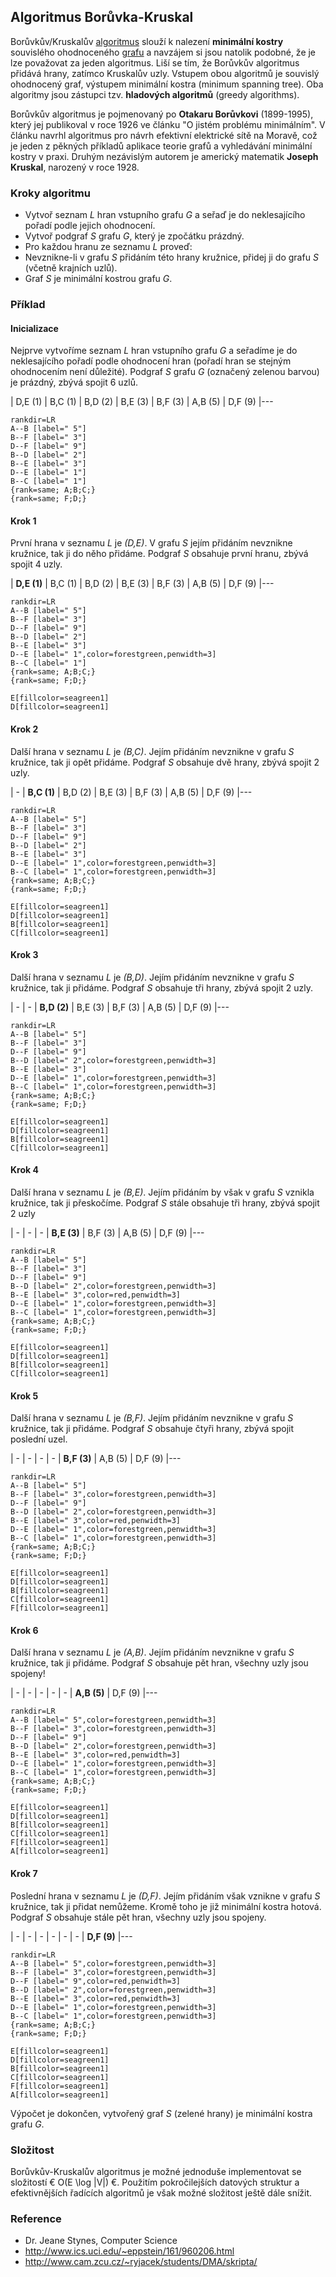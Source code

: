 ## Algoritmus Borůvka-Kruskal

Borůvkův/Kruskalův [algoritmus](wiki/algoritmus) slouží k nalezení **minimální kostry** souvislého ohodnoceného [grafu](wiki/graf) a navzájem si jsou natolik podobné, že je lze považovat za jeden algoritmus. Liší se tím, že Borůvkův algoritmus přidává hrany, zatímco Kruskalův uzly. Vstupem obou algoritmů je souvislý ohodnocený graf, výstupem minimální kostra (minimum spanning tree). Oba algoritmy jsou zástupci tzv. **hladových algoritmů** (greedy algorithms).

Borůvkův algoritmus je pojmenovaný po **Otakaru Borůvkovi** (1899-1995), který jej publikoval v roce 1926 ve článku "O jistém problému minimálním". V článku navrhl algoritmus pro návrh efektivní elektrické sítě na Moravě, což je jeden z pěkných příkladů aplikace teorie grafů a vyhledávání minimální kostry v praxi. Druhým nezávislým autorem je americký matematik **Joseph Kruskal**, narozený v roce 1928.

### Kroky algoritmu

- Vytvoř seznam *L* hran vstupního grafu *G* a seřaď je do neklesajícího pořadí podle jejich ohodnocení.
- Vytvoř podgraf *S* grafu *G*, který je zpočátku prázdný.
- Pro každou hranu ze seznamu *L* proveď:
 - Nevznikne-li v grafu *S* přidáním této hrany kružnice, přidej ji do grafu *S* (včetně krajních uzlů).
- Graf *S* je minimální kostrou grafu *G*.

### Příklad

#### Inicializace

Nejprve vytvoříme seznam *L* hran vstupního grafu *G* a seřadíme je do neklesajícího pořadí podle ohodnocení hran (pořadí hran se stejným ohodnocením není důležité). Podgraf *S* grafu *G* (označený zelenou barvou) je prázdný, zbývá spojit 6 uzlů.

| D,E (1) | B,C (1) | B,D (2) | B,E (3) | B,F (3) | A,B (5) | D,F (9)
|---

```dot:graph
rankdir=LR
A--B [label=" 5"]
B--F [label=" 3"]
D--F [label=" 9"]
B--D [label=" 2"]
B--E [label=" 3"]
D--E [label=" 1"]
B--C [label=" 1"]
{rank=same; A;B;C;}
{rank=same; F;D;}
```

#### Krok 1

První hrana v seznamu *L* je *(D,E)*. V grafu *S* jejím přidáním nevznikne kružnice, tak ji do něho přidáme. Podgraf *S* obsahuje první hranu, zbývá spojit 4 uzly.

| **D,E (1)** | B,C (1) | B,D (2) | B,E (3) | B,F (3) | A,B (5) | D,F (9)
|---

```dot:graph
rankdir=LR
A--B [label=" 5"]
B--F [label=" 3"]
D--F [label=" 9"]
B--D [label=" 2"]
B--E [label=" 3"]
D--E [label=" 1",color=forestgreen,penwidth=3]
B--C [label=" 1"]
{rank=same; A;B;C;}
{rank=same; F;D;}

E[fillcolor=seagreen1]
D[fillcolor=seagreen1]
```

#### Krok 2

Další hrana v seznamu *L* je *(B,C)*. Jejím přidáním nevznikne v grafu *S* kružnice, tak ji opět přidáme. Podgraf *S* obsahuje dvě hrany, zbývá spojit 2 uzly.

| - | **B,C (1)** | B,D (2) | B,E (3) | B,F (3) | A,B (5) | D,F (9)
|---

```dot:graph
rankdir=LR
A--B [label=" 5"]
B--F [label=" 3"]
D--F [label=" 9"]
B--D [label=" 2"]
B--E [label=" 3"]
D--E [label=" 1",color=forestgreen,penwidth=3]
B--C [label=" 1",color=forestgreen,penwidth=3]
{rank=same; A;B;C;}
{rank=same; F;D;}

E[fillcolor=seagreen1]
D[fillcolor=seagreen1]
B[fillcolor=seagreen1]
C[fillcolor=seagreen1]
```

#### Krok 3

Další hrana v seznamu *L* je *(B,D)*. Jejím přidáním nevznikne v grafu *S* kružnice, tak ji přidáme. Podgraf *S* obsahuje tři hrany, zbývá spojit 2 uzly.

| - | - | **B,D (2)** | B,E (3) | B,F (3) | A,B (5) | D,F (9)
|---

```dot:graph
rankdir=LR
A--B [label=" 5"]
B--F [label=" 3"]
D--F [label=" 9"]
B--D [label=" 2",color=forestgreen,penwidth=3]
B--E [label=" 3"]
D--E [label=" 1",color=forestgreen,penwidth=3]
B--C [label=" 1",color=forestgreen,penwidth=3]
{rank=same; A;B;C;}
{rank=same; F;D;}

E[fillcolor=seagreen1]
D[fillcolor=seagreen1]
B[fillcolor=seagreen1]
C[fillcolor=seagreen1]
```
#### Krok 4

Další hrana v seznamu *L* je *(B,E)*. Jejím přidáním by však v grafu *S* vznikla kružnice, tak ji přeskočíme. Podgraf *S* stále obsahuje tři hrany, zbývá spojit 2 uzly

| - | - | - | **B,E (3)** | B,F (3) | A,B (5) | D,F (9)
|---

```dot:graph
rankdir=LR
A--B [label=" 5"]
B--F [label=" 3"]
D--F [label=" 9"]
B--D [label=" 2",color=forestgreen,penwidth=3]
B--E [label=" 3",color=red,penwidth=3]
D--E [label=" 1",color=forestgreen,penwidth=3]
B--C [label=" 1",color=forestgreen,penwidth=3]
{rank=same; A;B;C;}
{rank=same; F;D;}

E[fillcolor=seagreen1]
D[fillcolor=seagreen1]
B[fillcolor=seagreen1]
C[fillcolor=seagreen1]
```

#### Krok 5

Další hrana v seznamu *L* je *(B,F)*. Jejím přidáním nevznikne v grafu *S* kružnice, tak ji přidáme. Podgraf *S* obsahuje čtyři hrany, zbývá spojit poslední uzel.

| - | - | - | - | **B,F (3)** | A,B (5) | D,F (9)
|---

```dot:graph
rankdir=LR
A--B [label=" 5"]
B--F [label=" 3",color=forestgreen,penwidth=3]
D--F [label=" 9"]
B--D [label=" 2",color=forestgreen,penwidth=3]
B--E [label=" 3",color=red,penwidth=3]
D--E [label=" 1",color=forestgreen,penwidth=3]
B--C [label=" 1",color=forestgreen,penwidth=3]
{rank=same; A;B;C;}
{rank=same; F;D;}

E[fillcolor=seagreen1]
D[fillcolor=seagreen1]
B[fillcolor=seagreen1]
C[fillcolor=seagreen1]
F[fillcolor=seagreen1]
```

#### Krok 6

Další hrana v seznamu *L* je *(A,B)*. Jejím přidáním nevznikne v grafu *S* kružnice, tak ji přidáme. Podgraf *S* obsahuje pět hran, všechny uzly jsou spojeny!

| - | - | - | - | - | **A,B (5)** | D,F (9)
|---

```dot:graph
rankdir=LR
A--B [label=" 5",color=forestgreen,penwidth=3]
B--F [label=" 3",color=forestgreen,penwidth=3]
D--F [label=" 9"]
B--D [label=" 2",color=forestgreen,penwidth=3]
B--E [label=" 3",color=red,penwidth=3]
D--E [label=" 1",color=forestgreen,penwidth=3]
B--C [label=" 1",color=forestgreen,penwidth=3]
{rank=same; A;B;C;}
{rank=same; F;D;}

E[fillcolor=seagreen1]
D[fillcolor=seagreen1]
B[fillcolor=seagreen1]
C[fillcolor=seagreen1]
F[fillcolor=seagreen1]
A[fillcolor=seagreen1]
```

#### Krok 7

Poslední hrana v seznamu *L* je *(D,F)*. Jejím přidáním však vznikne v grafu *S* kružnice, tak ji přidat nemůžeme. Kromě toho je již minimální kostra hotová. Podgraf *S* obsahuje stále pět hran, všechny uzly jsou spojeny.

| - | - | - | - | - | - | **D,F (9)**
|---

```dot:graph
rankdir=LR
A--B [label=" 5",color=forestgreen,penwidth=3]
B--F [label=" 3",color=forestgreen,penwidth=3]
D--F [label=" 9",color=red,penwidth=3]
B--D [label=" 2",color=forestgreen,penwidth=3]
B--E [label=" 3",color=red,penwidth=3]
D--E [label=" 1",color=forestgreen,penwidth=3]
B--C [label=" 1",color=forestgreen,penwidth=3]
{rank=same; A;B;C;}
{rank=same; F;D;}

E[fillcolor=seagreen1]
D[fillcolor=seagreen1]
B[fillcolor=seagreen1]
C[fillcolor=seagreen1]
F[fillcolor=seagreen1]
A[fillcolor=seagreen1]
```

Výpočet je dokončen, vytvořený graf *S* (zelené hrany) je minimální kostra grafu *G*.

### Složitost

Borůvkův-Kruskalův algoritmus je možné jednoduše implementovat se složitostí € O(E \log |V|) €. Použitím pokročilejších datových struktur a efektivnějších řadících algoritmů je však možné složitost ještě dále snížit.

### Reference

- Dr. Jeane Stynes, Computer Science
- http://www.ics.uci.edu/~eppstein/161/960206.html
- http://www.cam.zcu.cz/~ryjacek/students/DMA/skripta/